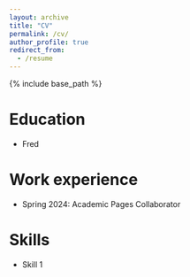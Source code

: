 ```yaml
---
layout: archive
title: "CV"
permalink: /cv/
author_profile: true
redirect_from:
  - /resume
---
```


{% include base_path %}

Education
======
* Fred

Work experience
======
* Spring 2024: Academic Pages Collaborator
 
Skills
======
* Skill 1
